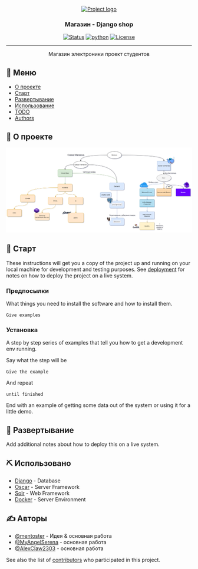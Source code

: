 <p align="center">
  <a href="" rel="noopener">
 <img height=200px src="https://i.artfile.ru/2000x1436_1128714_[www.ArtFile.ru].jpg" alt="Project logo"></a>
</p>

<h3 align="center">Магазин - Django shop</h3>

<div align="center">

[![Status](https://img.shields.io/badge/status-active-success.svg)]()
[![python](https://img.shields.io/badge/python-3.8.3-green)](https://www.python.org/)
[![License](https://img.shields.io/badge/license-MIT-blue.svg)](/LICENSE)

</div>

---

<p align="center"> Магазин электроники проект студентов
    <br>
</p>

## 📝 Меню

- [О проекте](#about)
- [Старт](#getting_started)
- [Развертывание](#deployment)
- [Использование](#usage)
- [TODO](TODO.md)
- [Authors](#authors)

## 🧐 О проекте  <a name = "about"></a>

[![ShopPlan](GitHubStuff\Images\ShopPlan.png)]()

## 🏁 Старт <a name = "getting_started"></a>

These instructions will get you a copy of the project up and running on your local machine for development and testing purposes. See [deployment](#deployment) for notes on how to deploy the project on a live system.

### Предпосылки

What things you need to install the software and how to install them.

```
Give examples
```

### Установка

A step by step series of examples that tell you how to get a development env running.

Say what the step will be

```
Give the example
```

And repeat

```
until finished
```

End with an example of getting some data out of the system or using it for a little demo.

## 🚀 Развертывание  <a name = "deployment"></a>

Add additional notes about how to deploy this on a live system.

## ⛏️ Использовано <a name = "usage"></a>

- [Django](https://www.django.com/) - Database
- [Oscar](https://github.com/django-oscar/django-oscar) - Server Framework
- [Solr](https://lucene.apache.org/solr/) - Web Framework
- [Docker](https://www.docker.com/) - Server Environment

## ✍️ Авторы <a name = "authors"></a>

- [@mentoster](https://github.com/mentoster) - Идея & основная работа
- [@MyAngelSerena](https://github.com/MyAngelSerena) - основная работа
- [@AlexClaw2303](https://github.com/AlexClaw2303) - основная работа

See also the list of [contributors](https://github.com/kylelobo/The-Documentation-Compendium/contributors) who participated in this project.
